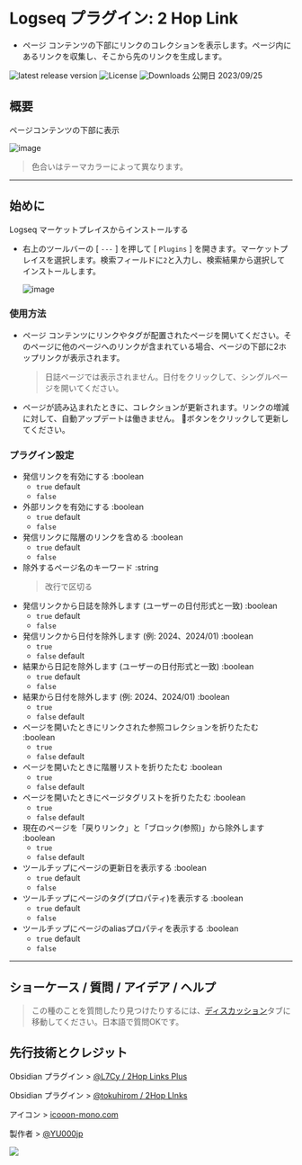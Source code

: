 # Logseq プラグイン: 2 Hop Link

- ページ コンテンツの下部にリンクのコレクションを表示します。ページ内にあるリンクを収集し、そこから先のリンクを生成します。

[](https://github.com/YU000jp/logseq-plugin-two-hop-link/releases)![latest release version](https://img.shields.io/github/v/release/YU000jp/logseq-plugin-two-hop-link) [](https://github.com/YU000jp/logseq-plugin-two-hop-link/LICENSE)![License](https://img.shields.io/github/license/YU000jp/logseq-plugin-two-hop-link?color=blue) [](https://github.com/YU000jp/logseq-plugin-two-hop-link/releases)![Downloads](https://img.shields.io/github/downloads/YU000jp/logseq-plugin-two-hop-link/total.svg) 公開日 2023/09/25

## 概要

ページコンテンツの下部に表示

![image](https://github.com/YU000jp/logseq-plugin-two-hop-link/assets/111847207/e50711c1-0401-4d8a-af46-9b9e1bd49af2)

> 色合いはテーマカラーによって異なります。

---

## 始めに

Logseq マーケットプレイスからインストールする
  - 右上のツールバーの [ `---` ] を押して [ `Plugins` ] を開きます。マーケットプレイスを選択します。検索フィールドに`2`と入力し、検索結果から選択してインストールします。

    ![image](https://github.com/YU000jp/logseq-plugin-two-hop-link/assets/111847207/548999a8-d4a3-4d4e-818b-dda5487d9738)

### 使用方法

- ページ コンテンツにリンクやタグが配置されたページを開いてください。そのページに他のページへのリンクが含まれている場合、ページの下部に2ホップリンクが表示されます。
  > 日誌ページでは表示されません。日付をクリックして、シングルページを開いてください。
- ページが読み込まれたときに、コレクションが更新されます。リンクの増減に対して、自動アップデートは働きません。 🔂ボタンをクリックして更新してください。


### プラグイン設定

- 発信リンクを有効にする :boolean
    - `true` default
    - `false`
- 外部リンクを有効にする :boolean
    - `true` default
    - `false`
- 発信リンクに階層のリンクを含める :boolean
    - `true` default
    - `false`
- 除外するページ名のキーワード :string
    > 改行で区切る
- 発信リンクから日誌を除外します (ユーザーの日付形式と一致) :boolean
    - `true` default
    - `false`
- 発信リンクから日付を除外します (例: 2024、2024/01) :boolean
    - `true`
    - `false` default
- 結果から日記を除外します (ユーザーの日付形式と一致) :boolean
    - `true` default
    - `false`
- 結果から日付を除外します (例: 2024、2024/01) :boolean
    - `true`
    - `false` default
- ページを開いたときにリンクされた参照コレクションを折りたたむ :boolean
    - `true`
    - `false` default
- ページを開いたときに階層リストを折りたたむ :boolean
    - `true`
    - `false` default
- ページを開いたときにページタグリストを折りたたむ :boolean
    - `true`
    - `false` default
- 現在のページを「戻りリンク」と「ブロック(参照)」から除外します :boolean
    - `true`
    - `false` default
- ツールチップにページの更新日を表示する :boolean
    - `true` default
    - `false`
- ツールチップにページのタグ(プロパティ)を表示する :boolean
    - `true` default
    - `false`
- ツールチップにページのaliasプロパティを表示する :boolean
    - `true` default
    - `false`

---

## ショーケース / 質問 / アイデア / ヘルプ

> この種のことを質問したり見つけたりするには、[ディスカッション](https://github.com/YU000jp/logseq-plugin-two-hop-link/discussions)タブに移動してください。日本語で質問OKです。

## 先行技術とクレジット

Obsidian プラグイン > [@L7Cy / 2Hop Links Plus](https://github.com/L7Cy/obsidian-2hop-links-plus)

Obsidian プラグイン > [@tokuhirom / 2Hop LInks](https://github.com/tokuhirom/obsidian-2hop-links-plugin)

アイコン > [icooon-mono.com](https://icooon-mono.com/14733-lego%e3%82%a2%e3%82%a4%e3%82%b3%e3%83%b32/)

製作者 > [@YU000jp](https://github.com/YU000jp)

<a href="https://www.buymeacoffee.com/yu000japan"><img src="https://img.buymeacoffee.com/button-api/?text=Buy me a pizza&emoji=🍕&slug=yu000japan&button_colour=FFDD00&font_colour=000000&font_family=Poppins&outline_colour=000000&coffee_colour=ffffff" /></a>
